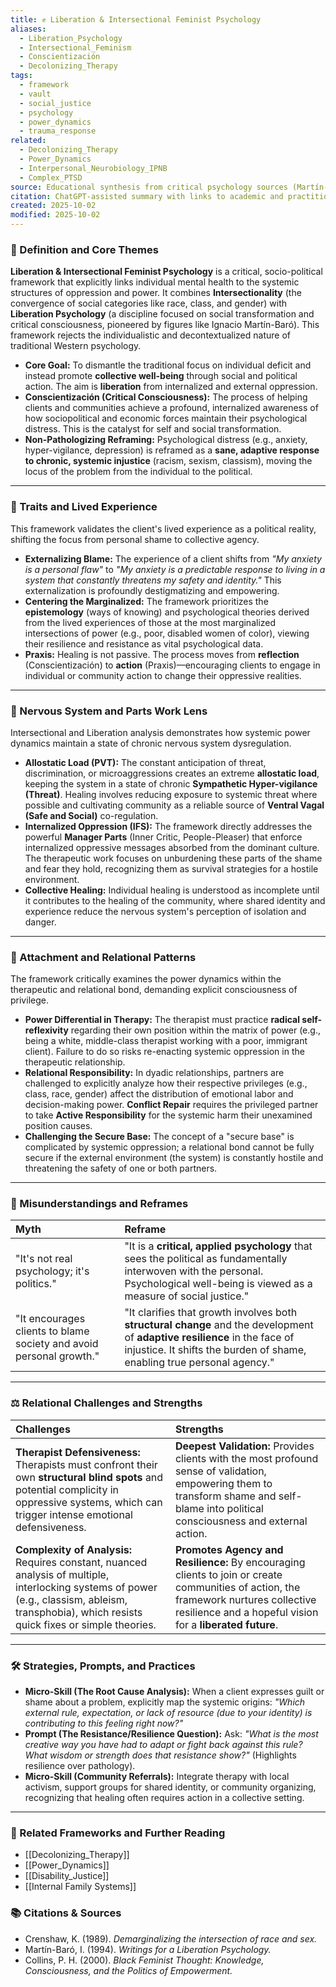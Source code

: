 ```yaml
---
title: ✊ Liberation & Intersectional Feminist Psychology
aliases:
  - Liberation_Psychology
  - Intersectional_Feminism
  - Conscientización
  - Decolonizing_Therapy
tags:
  - framework
  - vault
  - social_justice
  - psychology
  - power_dynamics
  - trauma_response
related:
  - Decolonizing_Therapy
  - Power_Dynamics
  - Interpersonal_Neurobiology_IPNB
  - Complex_PTSD
source: Educational synthesis from critical psychology sources (Martín-Baró, Crenshaw, Hill Collins)
citation: ChatGPT-assisted summary with links to academic and practitioner materials
created: 2025-10-02
modified: 2025-10-02
---
```


<!-- @format -->

### 🧩 Definition and Core Themes

**Liberation & Intersectional Feminist Psychology** is a critical, socio-political framework that explicitly links individual mental health to the systemic structures of oppression and power. It combines **Intersectionality** (the convergence of social categories like race, class, and gender) with **Liberation Psychology** (a discipline focused on social transformation and critical consciousness, pioneered by figures like Ignacio Martín-Baró). This framework rejects the individualistic and decontextualized nature of traditional Western psychology.

- **Core Goal:** To dismantle the traditional focus on individual deficit and instead promote **collective well-being** through social and political action. The aim is **liberation** from internalized and external oppression.
- **Conscientización (Critical Consciousness):** The process of helping clients and communities achieve a profound, internalized awareness of how sociopolitical and economic forces maintain their psychological distress. This is the catalyst for self and social transformation.
- **Non-Pathologizing Reframing:** Psychological distress (e.g., anxiety, hyper-vigilance, depression) is reframed as a **sane, adaptive response to chronic, systemic injustice** (racism, sexism, classism), moving the locus of the problem from the individual to the political.

---

### 🌿 Traits and Lived Experience

This framework validates the client's lived experience as a political reality, shifting the focus from personal shame to collective agency.

- **Externalizing Blame:** The experience of a client shifts from _"My anxiety is a personal flaw"_ to _"My anxiety is a predictable response to living in a system that constantly threatens my safety and identity."_ This externalization is profoundly destigmatizing and empowering.
- **Centering the Marginalized:** The framework prioritizes the **epistemology** (ways of knowing) and psychological theories derived from the lived experiences of those at the most marginalized intersections of power (e.g., poor, disabled women of color), viewing their resilience and resistance as vital psychological data.
- **Praxis:** Healing is not passive. The process moves from **reflection** (Conscientización) to **action** (Praxis)—encouraging clients to engage in individual or community action to change their oppressive realities.

---

### 🧠 Nervous System and Parts Work Lens

Intersectional and Liberation analysis demonstrates how systemic power dynamics maintain a state of chronic nervous system dysregulation.

- **Allostatic Load (PVT):** The constant anticipation of threat, discrimination, or microaggressions creates an extreme **allostatic load**, keeping the system in a state of chronic **Sympathetic Hyper-vigilance (Threat)**. Healing involves reducing exposure to systemic threat where possible and cultivating community as a reliable source of **Ventral Vagal (Safe and Social)** co-regulation.
- **Internalized Oppression (IFS):** The framework directly addresses the powerful **Manager Parts** (Inner Critic, People-Pleaser) that enforce internalized oppressive messages absorbed from the dominant culture. The therapeutic work focuses on unburdening these parts of the shame and fear they hold, recognizing them as survival strategies for a hostile environment.
- **Collective Healing:** Individual healing is understood as incomplete until it contributes to the healing of the community, where shared identity and experience reduce the nervous system's perception of isolation and danger.

---

### 💞 Attachment and Relational Patterns

The framework critically examines the power dynamics within the therapeutic and relational bond, demanding explicit consciousness of privilege.

- **Power Differential in Therapy:** The therapist must practice **radical self-reflexivity** regarding their own position within the matrix of power (e.g., being a white, middle-class therapist working with a poor, immigrant client). Failure to do so risks re-enacting systemic oppression in the therapeutic relationship.
- **Relational Responsibility:** In dyadic relationships, partners are challenged to explicitly analyze how their respective privileges (e.g., class, race, gender) affect the distribution of emotional labor and decision-making power. **Conflict Repair** requires the privileged partner to take **Active Responsibility** for the systemic harm their unexamined position causes.
- **Challenging the Secure Base:** The concept of a "secure base" is complicated by systemic oppression; a relational bond cannot be fully secure if the external environment (the system) is constantly hostile and threatening the safety of one or both partners.

---

### 🔄 Misunderstandings and Reframes

| Myth                                                                | Reframe                                                                                                                                                                                               |
| :------------------------------------------------------------------ | :---------------------------------------------------------------------------------------------------------------------------------------------------------------------------------------------------- |
| "It's not real psychology; it's politics."                          | "It is a **critical, applied psychology** that sees the political as fundamentally interwoven with the personal. Psychological well-being is viewed as a measure of social justice."                  |
| "It encourages clients to blame society and avoid personal growth." | "It clarifies that growth involves both **structural change** and the development of **adaptive resilience** in the face of injustice. It shifts the burden of shame, enabling true personal agency." |

---

### ⚖️ Relational Challenges and Strengths

| Challenges                                                                                                                                                                                       | Strengths                                                                                                                                                                                         |
| :----------------------------------------------------------------------------------------------------------------------------------------------------------------------------------------------- | :------------------------------------------------------------------------------------------------------------------------------------------------------------------------------------------------ |
| **Therapist Defensiveness:** Therapists must confront their own **structural blind spots** and potential complicity in oppressive systems, which can trigger intense emotional defensiveness.    | **Deepest Validation:** Provides clients with the most profound sense of validation, empowering them to transform shame and self-blame into political consciousness and external action.          |
| **Complexity of Analysis:** Requires constant, nuanced analysis of multiple, interlocking systems of power (e.g., classism, ableism, transphobia), which resists quick fixes or simple theories. | **Promotes Agency and Resilience:** By encouraging clients to join or create communities of action, the framework nurtures collective resilience and a hopeful vision for a **liberated future**. |

---

### 🛠️ Strategies, Prompts, and Practices

- **Micro-Skill (The Root Cause Analysis):** When a client expresses guilt or shame about a problem, explicitly map the systemic origins: _"Which external rule, expectation, or lack of resource (due to your identity) is contributing to this feeling right now?"_
- **Prompt (The Resistance/Resilience Question):** Ask: _"What is the most creative way you have had to adapt or fight back against this rule? What wisdom or strength does that resistance show?"_ (Highlights resilience over pathology).
- **Micro-Skill (Community Referrals):** Integrate therapy with local activism, support groups for shared identity, or community organizing, recognizing that healing often requires action in a collective setting.

---

### 🔗 Related Frameworks and Further Reading

- [[Decolonizing_Therapy]]
- [[Power_Dynamics]]
- [[Disability_Justice]]
- [[Internal Family Systems]]

### 📚 Citations & Sources

- Crenshaw, K. (1989). _Demarginalizing the intersection of race and sex._
- Martín-Baró, I. (1994). _Writings for a Liberation Psychology._
- Collins, P. H. (2000). _Black Feminist Thought: Knowledge, Consciousness, and the Politics of Empowerment._
